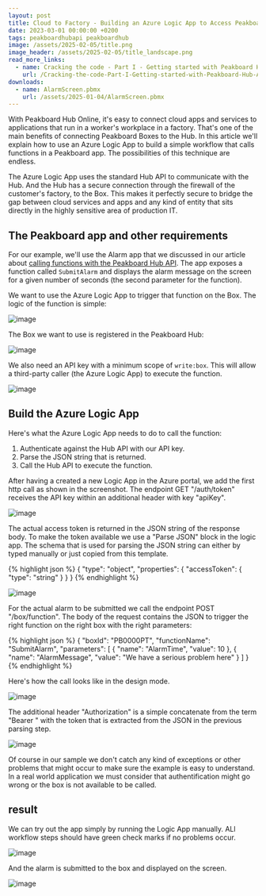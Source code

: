 ```yaml
---
layout: post
title: Cloud to Factory - Building an Azure Logic App to Access Peakboard Boxes with Peakboard Hub
date: 2023-03-01 00:00:00 +0200
tags: peakboardhubapi peakboardhub
image: /assets/2025-02-05/title.png
image_header: /assets/2025-02-05/title_landscape.png
read_more_links:
  - name: Cracking the code - Part I - Getting started with Peakboard Hub API
    url: /Cracking-the-code-Part-I-Getting-started-with-Peakboard-Hub-API.html
downloads:
  - name: AlarmScreen.pbmx
    url: /assets/2025-01-04/AlarmScreen.pbmx 
---
```

With Peakboard Hub Online, it's easy to connect cloud apps and services to applications that run in a worker's workplace in a factory. That's one of the main benefits of connecting Peakboard Boxes to the Hub. In this article we'll explain how to use an Azure Logic App to build a simple workflow that calls functions in a Peakboard app. The possibilities of this technique are endless.

The Azure Logic App uses the standard Hub API to communicate with the Hub. And the Hub has a secure connection through the firewall of the customer's factory, to the Box. This makes it perfectly secure to bridge the gap between cloud services and apps and any kind of entity that sits directly in the highly sensitive area of production IT.

## The Peakboard app and other requirements

For our example, we'll use the Alarm app that we discussed in our article about [calling functions with the Peakboard Hub API](/Cracking-the-code-Part-II-Calling-functions-remotely.html). The app exposes a function called `SubmitAlarm` and displays the alarm message on the screen for a given number of seconds (the second parameter for the function).

We want to use the Azure Logic App to trigger that function on the Box. The logic of the function is simple:

![image](/assets/2025-02-05/020.png)

The Box we want to use is registered in the Peakboard Hub:

![image](/assets/2025-02-05/030.png)

We also need an API key with a minimum scope of `write:box`. This will allow a third-party caller (the Azure Logic App) to execute the function.

![image](/assets/2025-02-05/040.png)

## Build the Azure Logic App

Here's what the Azure Logic App needs to do to call the function:

1. Authenticate against the Hub API with our API key.
2. Parse the JSON string that is returned.
3. Call the Hub API to execute the function.

After having a created a new Logic App in the Azure portal, we add the first http call as shown in the screenshot. The endpoint GET "/auth/token" receives the API key within an additional header with key "apiKey".

![image](/assets/2025-02-05/050.png)

The actual access token is returned in the JSON string of the response body. To make the token available we use a "Parse JSON" block in the logic app. The schema that is used for parsing the JSON string can either by typed manually or just copied from this template.

{% highlight json %}
{
    "type": "object",
    "properties": {
        "accessToken": {
            "type": "string"
        }
    }
}
{% endhighlight %}

![image](/assets/2025-02-05/060.png)

For the actual alarm to be submitted we call the endpoint POST "/box/function". The body of the request contains the JSON to trigger the right function on the right box with the right parameters:

{% highlight json %}
{
  "boxId": "PB0000PT",
  "functionName": "SubmitAlarm",
  "parameters": [
    {
      "name": "AlarmTime",
      "value": 10
    },
    {
      "name": "AlarmMessage",
      "value": "We have a serious problem here"
    }
  ]
}
{% endhighlight %}

Here's how the call looks like in the design mode. 

![image](/assets/2025-02-05/070.png)

The additional header "Authorization" is a simple concatenate from the term "Bearer " with the token that is extracted from the JSON in the previous parsing step.

![image](/assets/2025-02-05/080.png)

Of course in our sample we don't catch any kind of exceptions or other problems that might occur to make sure the example is easy to understand. In a real world application we must consider that authentification might go wrong or the box is not available to be called.

## result

We can try out the app simply by running the Logic App manually. ALl workflow steps should have green check marks if no problems occur.

![image](/assets/2025-02-05/090.png)

And the alarm is submitted to the box and displayed on the screen.

![image](/assets/2025-02-05/100.png)
